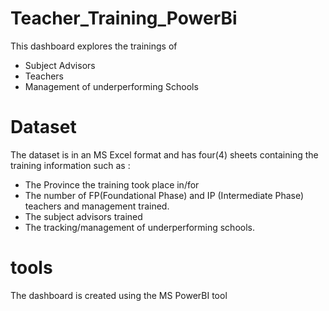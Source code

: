 # Teacher_Training_PowerBi

This dashboard explores the trainings of
  - Subject Advisors
  - Teachers
  - Management of underperforming Schools

# Dataset
The dataset is in an MS Excel format and has four(4) sheets containing the training information such as :
  - The Province the training took place in/for
  - The number of FP(Foundational Phase) and IP (Intermediate Phase) teachers and management trained.
  - The subject advisors trained
  - The tracking/management of underperforming schools.

# tools
The dashboard is created using the MS PowerBI tool
